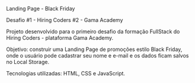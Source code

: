 Landing Page - Black Friday

Desafio #1 - Hiring Coders #2 - Gama Academy

Projeto desenvolvido para o primeiro desafio da formação FullStack do Hiring Coders - plataforma Gama Academy.

Objetivo: construir uma Landing Page de promoções estilo Black Friday, onde o usuário pode cadastrar seu nome e e-mail e os dados ficam salvos no Local Storage.

Tecnologias utilizadas: HTML, CSS e JavaScript.
